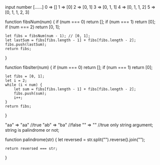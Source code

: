 input number
[......]
0 => []
1 => [0]
2 => [0, 1]
3 => [0, 1, 1]
4 => [0, 1, 1, 2]
5 => [0, 1, 1, 2, 3]


function fibsNum(num) {
    if (num === 0) return [];
    if (num === 1) return [0];
    if (num === 2) return [0, 1];

    let fibs = fibsNum(num - 1); // [0, 1];
    let lastSum = fibs[fibs.length - 1] + fibs[fibs.length - 2];
    fibs.push(lastSum);
    return fibs;
}

function fibsIter(num) {
    if (num === 0) return [];
    if (num === 1) return [0];

    let fibs = [0, 1];
    let i = 2;
    while (i < num) {
        let sum = fibs[fibs.length - 1] + fibs[fibs.length - 2];
        fibs.push(sum);
        i++;
    }
    return fibs;
}


"aa" => "aa" //true
"ab" => "ba" //false
"" => "" //true
only string argument;
string is palindrome or not;

function palindrome(str) {
    let reversed = str.split("").reverse().join("");

    return reversed === str;
}